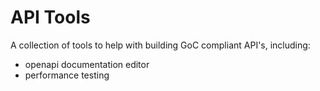# API Tools

A collection of tools to help with building GoC compliant API's, including:

- openapi documentation editor
- performance testing
